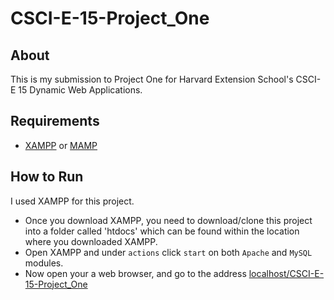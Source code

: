 # CSCI-E-15-Project_One

## About

This is my submission to Project One for Harvard Extension School's CSCI-E 15 Dynamic Web Applications.

## Requirements

- [XAMPP](https://www.mamp.info/en/) or [MAMP](https://www.mamp.info/en/)

## How to Run

I used XAMPP for this project.
- Once you download XAMPP, you need to download/clone this project into a folder called 'htdocs' which can be found within the location where you downloaded XAMPP.
- Open XAMPP and under `actions` click `start` on both `Apache` and `MySQL` modules.
- Now open your a web browser, and go to the address [localhost/CSCI-E-15-Project_One](http://localhost/CSCI-E-15-Project_One)
